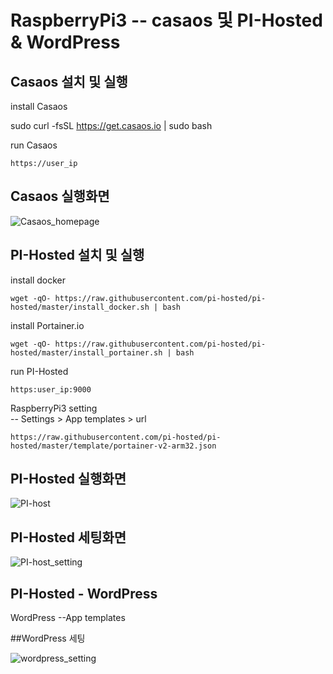 # RaspberryPi3 --  casaos 및 PI-Hosted & WordPress

## Casaos 설치 및 실행 


install Casaos

  sudo curl -fsSL https://get.casaos.io | sudo bash
  
run Casaos 

	https://user_ip
 
## Casaos 실행화면

![Casaos_homepage](https://github.com/sika7492/inteledge/assets/154478957/07aff958-c8c7-418b-9d87-7008347beb52)


## PI-Hosted 설치 및 실행

install docker

    wget -qO- https://raw.githubusercontent.com/pi-hosted/pi-hosted/master/install_docker.sh | bash


install Portainer.io
	
    wget -qO- https://raw.githubusercontent.com/pi-hosted/pi-hosted/master/install_portainer.sh | bash

run PI-Hosted

    https:user_ip:9000

RaspberryPi3 setting     
        -- Settings > App templates > url

    https://raw.githubusercontent.com/pi-hosted/pi-hosted/master/template/portainer-v2-arm32.json
    
## PI-Hosted 실행화면
![PI-host](https://github.com/sika7492/inteledge/assets/154478957/4eb07e69-3e66-41cf-8b06-7ceacb2cfc6c)

## PI-Hosted 세팅화면 

![PI-host_setting](https://github.com/sika7492/inteledge/assets/154478957/15fec7d1-aab0-4cf3-9689-1dedef86adb9)


## PI-Hosted - WordPress

WordPress
--App templates 

##WordPress 세팅

![wordpress_setting](https://github.com/sika7492/inteledge/assets/154478957/a6abee78-9264-4a9a-90d4-291734f5d2f1)



